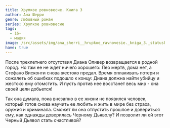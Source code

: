 ```yaml
---
title: Хрупкое ровновесие. Книга 3
author: Ана Шерри
genre: Любовный роман
series: Хрупкое ровновесие
tags:
  - 16+
  - мафия
image: /src/assets/img/ana_sherri__hrupkoe_ravnovesie._kniga_3._statuskvo.jpeg
have: true
---
```

После трехлетнего отсутствия Диана Оливер возвращается в родной город. Но там ее не ждет ничего хорошего: Лео мертв, дома нет, а Стефано Висконти снова жестоко предал. Время оплакивать потери и сожалеть об ошибках подошло к концу: Диана должна найти убийцу и жестоко ему отомстить. И пусть против нее восстанет весь мир - она своей цели добьется! 

Так она думала, пока внезапно в ее жизни не появился человек, который готов снова научить ее любить и жить в мире без страха, оружия и криминала. Сможет ли она отпустить прошлое и довериться ему, как однажды доверилась Черному Дьяволу? И позволит ли ей этот Черный Дьявол стать счастливой?
